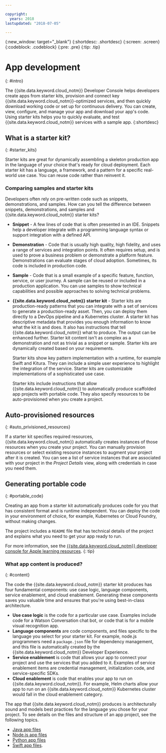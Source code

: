 ```yaml
---

copyright:
  years: 2018
lastupdated: "2018-07-05"

---
```

{:new_window: target="_blank"}
{:shortdesc: .shortdesc}
{:screen: .screen}
{:codeblock: .codeblock}
{:pre: .pre}
{:tip: .tip}

# App development
{: #intro}

The {{site.data.keyword.cloud_notm}} Developer Console helps developers create apps from starter kits, provision and connect key {{site.data.keyword.cloud_notm}}-optimized services, and then quickly download working code or set up for continuous delivery. You can create, view, configure, and manage your app and download your app's code. Using starter kits helps you to quickly evaluate, and test {{site.data.keyword.cloud_notm}} services with a sample app.
{:shortdesc}

## What is a starter kit?
{: #starter_kits}

Starter kits are great for dynamically assembling a skeleton production app in the language of your choice that's ready for cloud deployment. Each starter kit has a language, a framework, and a pattern for a specific real-world use case. You can reuse code rather than reinvent it.

### Comparing samples and starter kits

Developers often rely on pre-written code such as snippets, demonstrations, and samples. How can you tell the difference between snippets, demonstrations, and samples and {{site.data.keyword.cloud_notm}} starter kits?

* **Snippet** - A few lines of code that is often presented in an IDE. Snippets help a developer integrate with a programming language syntax or support integration with a defined API.

* **Demonstration** - Code that is usually high quality, high fidelity, and uses a range of services and integration points. It often requires setup, and is used to prove a business problem or demonstrate a platform feature. Demonstrations can evaluate stages of cloud adoption. Sometimes, its code is included in production code.

* **Sample** - Code that is a small example of a specific feature, function, service, or user journey. A sample can be reused or included in a production application. You can use samples to show technical capabilities and possible approaches to solving technical problems.

* **{{site.data.keyword.cloud_notm}} starter kit** - Starter kits are production-ready patterns that you can integrate with a set of services to generate a production-ready asset. Then, you can deploy them directly to a DevOps pipeline and a Kubernetes cluster. A starter kit has descriptive metadata that provides you enough information to know what the kit is and does. It also has instructions that tell {{site.data.keyword.cloud_notm}} what to produce. The output can be enhanced further. Starter kit content isn't as complex as a demonstration and not as trivial as a snippet or sample. Starter kits are dynamically created based on your requirements.

  Starter kits show key pattern implementation with a runtime, for example Swift and Kitura. They can include a simple user experience to highlight the integration of the service. Starter kits are customizable implementations of a sophisticated use case.

  Starter kits include instructions that allow {{site.data.keyword.cloud_notm}} to automatically produce scaffolded app projects with portable code. They also specify resources to be auto-provisioned when you create a project.

## Auto-provisioned resources
{: #auto_privisioned_resources}

If a starter kit specifies required resources, {{site.data.keyword.cloud_notm}} automatically creates instances of those resources when you create your project. You can manually provision resources or select existing resource instances to augment your project after it is created. You can see a list of service instances that are associated with your project in the *Project Details* view, along with credentials in case you need them.

## Generating portable code
{: #portable_code}

Creating an app from a starter kit automatically produces code for you that has consistent format and is runtime independent. You can deploy the code in your environment of choice, for example, Kubernetes or Cloud Foundry, without making changes.

The project includes a `README` file that has technical details of the project and explains what you need to get your app ready to run.

For more information, see the [{{site.data.keyword.cloud_notm}} developer console for Apple learning resources](https://console.bluemix.net/developer/appledevelopment/learning-resources).
{: tip}

### What app content is produced?
{: #content}

The code the {{site.data.keyword.cloud_notm}} starter kit produces has four fundamental components: use case logic, language components, service enablement, and cloud enablement. Generating these components saves you valuable time and ensures that you're using best-in-class architecture.

* **Use case logic** is the code for a particular use case. Examples include code for a Watson Conversation chat bot, or code that is for a mobile visual recognition app.
* **Language components** are code components, and files specific to the language you select for your starter kit. For example, node.js programmers need a `package.json` file for dependency management, and this file is automatically created by the {{site.data.keyword.cloud_notm}} Developer Experience.
* **Service enablement** is code that allows your app to connect your project and use the services that you added to it. Examples of service enablement items are credential management, initialization code, and service-specific SDKs.
* **Cloud enablement** is code that enables your app to run on {{site.data.keyword.cloud_notm}}. For example, Helm charts allow your app to run on an {{site.data.keyword.cloud_notm}} Kubernetes cluster would fall in the cloud enablement category.

The app that {{site.data.keyword.cloud_notm}} produces is architecturally sound and models best practices for the language you chose for your project. To see details on the files and structure of an app project, see the following topics.

* [Java app files](/docs/apps/projects/java_project_contents.html)
* [Node.js app files](/docs/apps/projects/node_project_contents.html)
* [Python app files](/docs/apps/projects/python_project_contents.html)
* [Swift app files](/docs/apps/projects/swift_project_contents.html).